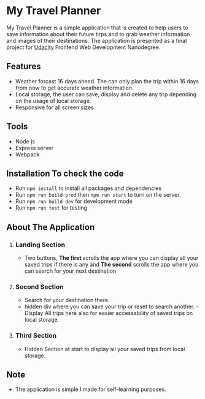 # My Travel Planner

My Travel Planner is a simple application that is created to help users to save information about their future tirps and to grab weather information and images of their destinations. The application is presented as a final project for [Udacity](www.udacity.com) Frontend Web Development Nanodegree.

## Features

- Weather forcast 16 days ahead. The can only plan the trip within 16 days from now to get accurate weather information.
- Local storage, the user can save, display and delete any tirp depending on the usage of local storage.
- Responsive for all screen sizes

## Tools

- Node js
- Express server
- Webpack

## Installation To check the code

- Run `npm install` to install all packages and dependencies
- Run `npm run build-prod` then `npm run start` to turn on the server.
- Run `npm run build-dev` for development mode
- Run `npm run test` for testing

## About The Application

1. ### Landing Section

   - Two buttons, **The first** scrolls the app where you can display all your saved trips if there is any and **The second** scrolls the app where you can search for your next destination

2. ### Second Section

   - Search for your destination there.
   - hidden div where you can save your trip or reset to search another.
     -Display All trips here also for easier accessability of saved trips on local storage.

3. ### Third Section
   - Hidden Section at start to display all your saved trips from local storage.

## Note

- The application is simple I made for self-learning purposes.
